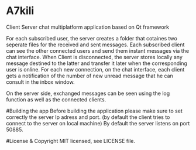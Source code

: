 # A7kili
Client Server chat multiplatform application based on Qt framework

For each subscribed user, the server creates a folder that cotaines two seperate files for the received and sent messages.
Each subscribed client can see the other connected users and send them instant messages via the chat interface.
When Client is disconnected, the server stores locally any message destined to the latter and transfer it later when the corresponding user is online.
For each new connection, on the chat interface, each client gets a notification of the number of new unread message that he can consult in the inbox window.

On the server side, exchanged messages can be seen using the log function as well as the connected clients. 


#Building the app
Before building the application please make sure to set correctly the server Ip adress and port. (by default the client tries to connect to the server on local machine)
By default the server listens on port 50885.

#License & Copyright
MIT licensed, see LICENSE file.
